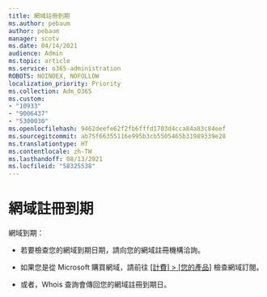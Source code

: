 ```yaml
---
title: 網域註冊到期
ms.author: pebaum
author: pebaum
manager: scotv
ms.date: 04/14/2021
audience: Admin
ms.topic: article
ms.service: o365-administration
ROBOTS: NOINDEX, NOFOLLOW
localization_priority: Priority
ms.collection: Adm_O365
ms.custom:
- "10933"
- "9006437"
- "5300030"
ms.openlocfilehash: 9462deefe62f2fb6fffd1703d4cca84a83c84eef
ms.sourcegitcommit: ab75f66355116e995b3cb5505465b31989339e28
ms.translationtype: HT
ms.contentlocale: zh-TW
ms.lasthandoff: 08/13/2021
ms.locfileid: "58325538"
---
```

# <a name="domain-registration-expiration"></a>網域註冊到期

網域到期： 

- 若要檢查您的網域到期日期，請向您的網域註冊機構洽詢。

- 如果您是從 Microsoft 購買網域，請前往 [[計費] > [您的產品]](https://admin.microsoft.com/Adminportal/Home?source=applauncher#/subscriptions) 檢查網域訂閱。

- 或者，Whois 查詢會傳回您的網域註冊到期日。